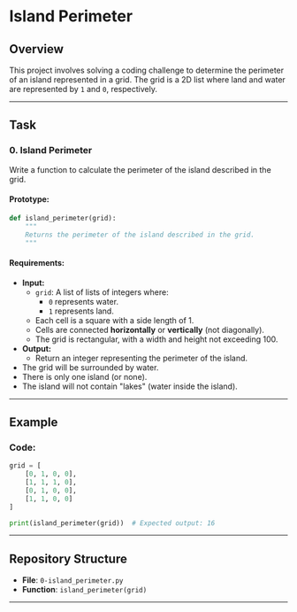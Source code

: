 # Island Perimeter

## Overview
This project involves solving a coding challenge to determine the perimeter of an island represented in a grid. The grid is a 2D list where land and water are represented by `1` and `0`, respectively.

---

## Task

### **0. Island Perimeter**

Write a function to calculate the perimeter of the island described in the grid.

#### Prototype:
```python
def island_perimeter(grid):
    """
    Returns the perimeter of the island described in the grid.
    """
```

#### Requirements:
- **Input:**
  - `grid`: A list of lists of integers where:
    - `0` represents water.
    - `1` represents land.
  - Each cell is a square with a side length of 1.
  - Cells are connected **horizontally** or **vertically** (not diagonally).
  - The grid is rectangular, with a width and height not exceeding 100.
- **Output:**
  - Return an integer representing the perimeter of the island.
- The grid will be surrounded by water.
- There is only one island (or none).
- The island will not contain "lakes" (water inside the island).

---

## Example

### Code:
```python
grid = [
    [0, 1, 0, 0],
    [1, 1, 1, 0],
    [0, 1, 0, 0],
    [1, 1, 0, 0]
]

print(island_perimeter(grid))  # Expected output: 16
```

---

## Repository Structure
- **File**: `0-island_perimeter.py`  
- **Function**: `island_perimeter(grid)`  

---
